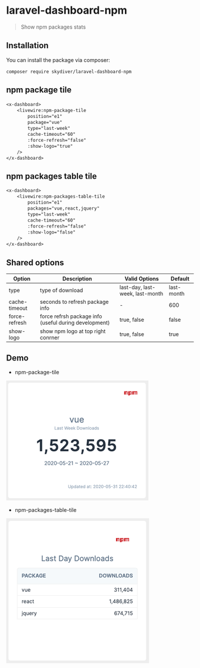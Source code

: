 # laravel-dashboard-npm
> Show npm packages stats


## Installation
You can install the package via composer:
```
composer require skydiver/laravel-dashboard-npm
```


## npm package tile
```
<x-dashboard>
    <livewire:npm-package-tile
        position="e1"
        package="vue"
        type="last-week"
        cache-timeout="60"
        :force-refresh="false"
        :show-logo="true"
    />
</x-dashboard>
```


## npm packages table tile
```
<x-dashboard>
    <livewire:npm-packages-table-tile
        position="e1"
        packages="vue,react,jquery"
        type="last-week"
        cache-timeout="60"
        :force-refresh="false"
        :show-logo="false"
    />
</x-dashboard>
```

## Shared options
| Option        | Description                                           | Valid Options                   | Default    |
|---------------|-------------------------------------------------------|---------------------------------|------------|
| type          | type of download                                      | last-day, last-week, last-month | last-month |
| cache-timeout | seconds to refresh package info                       | -                               | 600        |
| force-refresh | force refrsh package info (useful during development) | true, false                     | false      |
| show-logo     | show npm logo at top right conrner                    | true, false                     | true       |


## Demo
* npm-package-tile

![npm-package-tile](demo/npm-package-tile.png)

* npm-packages-table-tile

![npm-packages-table-tile](demo/npm-packages-table-tile.png)

